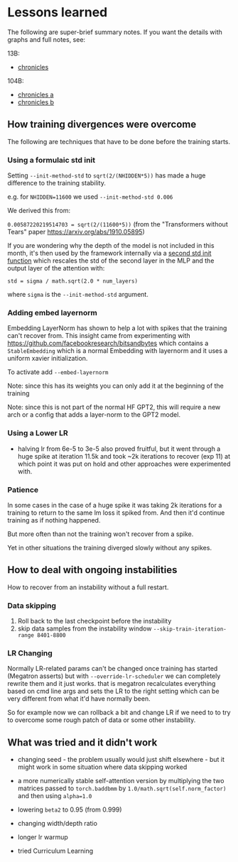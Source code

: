 # Lessons learned

The following are super-brief summary notes. If you want the details with graphs and full notes, see:

13B:
* [chronicles](./tr1-13B-base/chronicles.md)

104B:
* [chronicles a](./tr8-104B-wide/chronicles.md)
* [chronicles b](./tr8b-104B/chronicles.md)

## How training divergences were overcome

The following are techniques that have to be done before the training starts.

### Using a formulaic std init

Setting `--init-method-std` to `sqrt(2/(NHIDDEN*5))` has made a huge difference to the training stability.

e.g. for `NHIDDEN=11600` we used  `--init-method-std 0.006`

We derived this from:

`0.00587220219514703 = sqrt(2/(11600*5))` (from the "Transformers without Tears" paper https://arxiv.org/abs/1910.05895)

If you are wondering why the depth of the model is not included in this month, it's then used by the framework internally via a [second std init function](https://github.com/bigscience-workshop/Megatron-DeepSpeed/blob/40e8b2a086f98920de692ebc4081bf4229bfa81a/megatron/model/utils.py#L33-L40) which rescales the std of the second layer in the MLP and the output layer of the attention with:
```
std = sigma / math.sqrt(2.0 * num_layers)
```
where `sigma` is the `--init-method-std` argument.



### Adding embed layernorm

Embedding LayerNorm has shown to help a lot with spikes that the training can't recover from. This insight came from experimenting with https://github.com/facebookresearch/bitsandbytes which contains a `StableEmbedding` which is a normal Embedding with layernorm and it uses a uniform xavier initialization.

To activate add `--embed-layernorm`

Note: since this has its weights you can only add it at the beginning of the training

Note: since this is not part of the normal HF GPT2, this will require a new arch or a config that adds a layer-norm to the GPT2 model.


### Using a Lower LR

- halving lr from 6e-5 to 3e-5 also proved fruitful, but it went through a huge spike at iteration 11.5k and took ~2k iterations to recover (exp 11) at which point it was put on hold and other approaches were experimented with.


### Patience

In some cases in the case of a huge spike it was taking 2k iterations for a training to return to the same lm loss it spiked from. And then it'd continue training as if nothing happened.

But more often than not the training won't recover from a spike.

Yet in other situations the training diverged slowly without any spikes.


## How to deal with ongoing instabilities

How to recover from an instability without a full restart.

### Data skipping

1. Roll back to the last checkpoint before the instability
2. skip data samples from the instability window `--skip-train-iteration-range 8401-8800 `

### LR Changing

Normally LR-related params can't be changed once training has started (Megatron asserts) but with `--override-lr-scheduler` we can completely rewrite them and it just works. that is megatron recalculates everything based on cmd line args and sets the LR to the right setting which can be very different from what it'd have normally been.

So for example now we can rollback a bit and change LR if we need to to try to overcome some rough patch of data or some other instability.


## What was tried and it didn't work

- changing seed - the problem usually would just shift elsewhere - but it might work in some situation where data skipping worked

- a more numerically stable self-attention version by multiplying the two matrices passed to `torch.baddbmm` by `1.0/math.sqrt(self.norm_factor)` and then using `alpha=1.0`

- lowering `beta2` to 0.95 (from 0.999)

- changing width/depth ratio

- longer lr warmup

- tried Curriculum Learning
